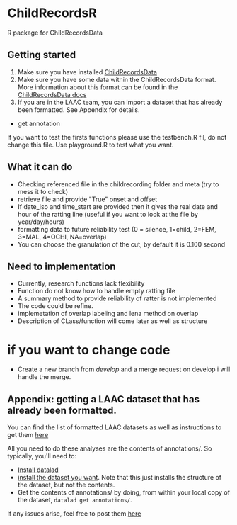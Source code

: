# ChildRecordsR
R package for ChildRecordsData

## Getting started

 1. Make sure you have installed [ChildRecordsData](https://github.com/LAAC-LSCP/ChildRecordsData#installation) 
 2. Make sure you have some data within the ChildRecordsData format. More information about this format can be found in the [ChildRecordsData docs](https://github.com/LAAC-LSCP/ChildRecordsData#data-formatting-and-structure)
 3. If you are in the LAAC team, you can import a dataset that has already been formatted. See Appendix for details. 
- get annotation

If you want to test the firsts functions please use the testbench.R fil, do not change this file. Use playground.R to test what you want. 

## What it can do 

 - Checking referenced file in the childrecording folder and meta (try to mess it to check)
 - retrieve file and provide "True" onset and offset
 - If date_iso and time_start are provided then it gives the real date and hour of the ratting line (useful if you want to look at the file by year/day/hours)
 - formatting data to future reliability test (0 = silence, 1=child, 2=FEM, 3=MAL, 4=OCHI, NA=overlap)
 - You can choose the granulation of the cut, by default it is 0.100 second

## Need to implementation 

 - Currently, research functions lack  flexibility 
 - Function do not know how to handle empty ratting file
 - A summary method to provide reliability of ratter is not implemented
 - The code could be refine.
 - implemetation of overlap labeling and lena method on overlap
 - Description of CLass/function will come later as well as structure
 
# if you want to change code 

- Create a new branch from *develop* and a merge request on develop i will handle the merge. 
 
 ## Appendix: getting a LAAC dataset that has already been formatted.
 
You can find the list of formatted LAAC datasets as well as instructions to get them [here](https://github.com/LAAC-LSCP/ChildRecordsData/blob/f314c7a536ba48422bf42ce0161ef1a2c55106e2/docs/templates/PROJECTS.md#list-of-available-projects)

All you need to do these analyses are the contents of annotations/. So typically, you'll need to:

- [Install datalad](https://github.com/LAAC-LSCP/ChildRecordsData/blob/f314c7a536ba48422bf42ce0161ef1a2c55106e2/docs/templates/PROJECTS.md#installing-datalad)
- [install the dataset you want](https://github.com/LAAC-LSCP/ChildRecordsData/blob/f314c7a536ba48422bf42ce0161ef1a2c55106e2/docs/templates/PROJECTS.md#installing-a-dataset). Note that this just installs the structure of the dataset, but not the contents.
- Get the contents of annotations/ by doing, from within your local copy of the dataset, `datalad get annotations/`.

If any issues arise, feel free to post them [here](https://github.com/LAAC-LSCP/ChildRecordsData/issues)